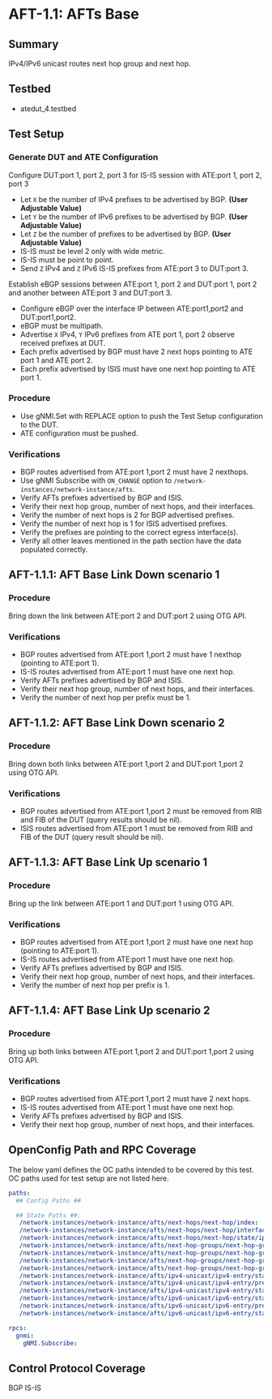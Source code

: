 # AFT-1.1: AFTs Base

## Summary

IPv4/IPv6 unicast routes next hop group and next hop.

## Testbed

* atedut_4.testbed

## Test Setup

### Generate DUT and ATE Configuration

Configure DUT:port 1, port 2, port 3 for IS-IS session with ATE:port 1, port 2, port 3

*   Let `X` be the number of IPv4 prefixes to be advertised by BGP. **(User Adjustable Value)**
*   Let `Y` be the number of IPv6 prefixes to be advertised by BGP. **(User Adjustable Value)**
*   Let `Z` be the number of prefixes to be advertised by BGP. **(User Adjustable Value)**
*   IS-IS must be level 2 only with wide metric.
*   IS-IS must be point to point.
*   Send `Z` IPv4 and `Z` IPv6 IS-IS prefixes from ATE:port 3 to DUT:port 3.

Establish eBGP sessions between ATE:port 1, port 2 and DUT:port 1, port 2 and another
between ATE:port 3 and DUT:port 3.

*   Configure eBGP over the interface IP between ATE:port1,port2 and DUT:port1,port2.
*   eBGP must be multipath.
*   Advertise `X` IPv4, `Y` IPv6 prefixes from ATE port 1, port 2 observe received prefixes at DUT.
*   Each prefix advertised by BGP must have 2 next hops pointing to ATE port 1 and ATE port 2.
*   Each prefix advertised by ISIS must have one next hop pointing to ATE port 1.


### Procedure

*   Use gNMI.Set with REPLACE option to push the Test Setup configuration to the DUT.
*   ATE configuration must be pushed.

### Verifications

* BGP routes advertised from ATE:port 1,port 2 must have 2 nexthops.
* Use gNMI Subscribe with `ON_CHANGE` option to `/network-instances/network-instance/afts`.
* Verify AFTs prefixes advertised by BGP and ISIS.
* Verify their next hop group, number of next hops, and their interfaces.
* Verify the number of next hops is 2 for BGP advertised prefixes.
* Verify the number of next hop is 1 for ISIS advertised prefixes.
* Verify the prefixes are pointing to the correct egress interface(s).
* Verify all other leaves mentioned in the path section have the data populated correctly.

## AFT-1.1.1: AFT Base Link Down scenario 1

### Procedure

Bring down the link between ATE:port 2 and DUT:port 2 using OTG API.

### Verifications

* BGP routes advertised from ATE:port 1,port 2 must have 1 nexthop (pointing to ATE:port 1).
* IS-IS routes advertised from ATE:port 1 must have one next hop.
* Verify AFTs prefixes advertised by BGP and ISIS.
* Verify their next hop group, number of next hops, and their interfaces.
* Verify the number of next hop per prefix must be 1.

## AFT-1.1.2: AFT Base Link Down scenario 2

### Procedure

Bring down both links between ATE:port 1,port 2 and DUT:port 1,port 2 using OTG API.

### Verifications

* BGP routes advertised from ATE:port 1,port 2 must be removed from RIB and FIB of the DUT (query results should be nil).
* ISIS routes advertised from ATE:port 1 must be removed from RIB and FIB of the DUT (query result should be nil).

## AFT-1.1.3: AFT Base Link Up scenario 1

### Procedure

Bring up the link between ATE:port 1 and DUT:port 1 using OTG API.

### Verifications

* BGP routes advertised from ATE:port 1,port 2 must have one next hop (pointing to ATE:port 1).
* IS-IS routes advertised from ATE:port 1 must have one next hop.
* Verify AFTs prefixes advertised by BGP and ISIS.
* Verify their next hop group, number of next hops, and their interfaces.
* Verify the number of next hop per prefix is 1.

## AFT-1.1.4: AFT Base Link Up scenario 2

### Procedure

Bring up both links between ATE:port 1,port 2 and DUT:port 1,port 2 using OTG API.

### Verifications

* BGP routes advertised from ATE:port 1,port 2 must have 2 next hops.
* IS-IS routes advertised from ATE:port 1 must have one next hop.
* Verify AFTs prefixes advertised by BGP and ISIS.
* Verify their next hop group, number of next hops, and their interfaces.

## OpenConfig Path and RPC Coverage

The below yaml defines the OC paths intended to be covered by this test. OC paths used for test setup are not listed here.

```yaml
paths:
  ## Config Paths ##

  ## State Paths ##:
   /network-instances/network-instance/afts/next-hops/next-hop/index:
   /network-instances/network-instance/afts/next-hops/next-hop/interface-ref/state/interface:
   /network-instances/network-instance/afts/next-hops/next-hop/state/ip-address:
   /network-instances/network-instance/afts/next-hop-groups/next-hop-group/state/id:
   /network-instances/network-instance/afts/next-hop-groups/next-hop-group/id:
   /network-instances/network-instance/afts/next-hop-groups/next-hop-group/next-hops/next-hop/index:
   /network-instances/network-instance/afts/next-hop-groups/next-hop-group/next-hops/next-hop/state/weight:
   /network-instances/network-instance/afts/ipv4-unicast/ipv4-entry/state/prefix:
   /network-instances/network-instance/afts/ipv4-unicast/ipv4-entry/prefix:
   /network-instances/network-instance/afts/ipv4-unicast/ipv4-entry/state/next-hop-group:
   /network-instances/network-instance/afts/ipv6-unicast/ipv6-entry/state/prefix:
   /network-instances/network-instance/afts/ipv6-unicast/ipv6-entry/prefix:
   /network-instances/network-instance/afts/ipv6-unicast/ipv6-entry/state/next-hop-group:

rpcs:
  gnmi:
    gNMI.Subscribe:
```

## Control Protocol Coverage

BGP
IS-IS

